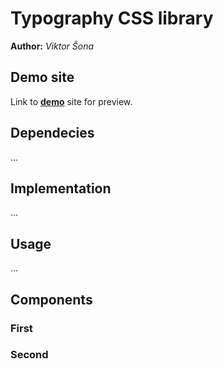 # Typography CSS library
**Author:** *Viktor Šona*
## Demo site
Link to **[demo](file:///C:/Users/Viktor/OneDrive%20-%20SP%C5%A0SE%20a%20VO%C5%A0,%20Liberec%20(1)/Plocha/2022l4web-css-typographic-library-ViktorSona/docs/index.html#texts)** site for preview.
## Dependecies
...
## Implementation
...
## Usage
...
## Components
### First
### Second
